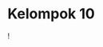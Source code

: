 # Kelompok 10
! [](https://toppng.com/uploads/preview/controller-gamepad-video-games-computer-game-icon-gambar-stik-game-animasi-11563050772niitvb2pqt.png)
